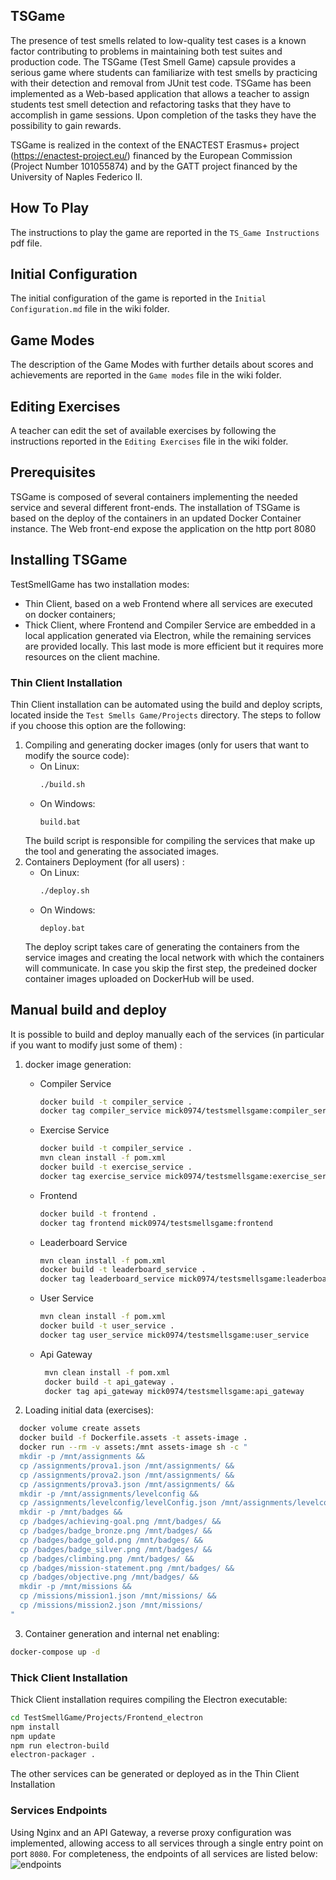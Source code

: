 ## TSGame

The presence of test smells related to low-quality test cases is a known factor contributing to problems in maintaining both test suites and production code.  The  TSGame (Test Smell Game) capsule provides a serious game where students can familiarize with test smells by practicing with their detection and removal from JUnit test code. TSGame has been implemented as a Web-based application that allows a teacher to assign students test smell detection and refactoring tasks that they have to accomplish in game sessions. Upon completion of the tasks they have the possibility to gain rewards. 

TSGame is realized in the context of the ENACTEST Erasmus+ project (https://enactest-project.eu/) financed by the European Commission (Project Number 101055874) and by the GATT project financed by the University of Naples Federico II.

## How To Play
The instructions to play the game are reported in the `TS_Game Instructions` pdf file.

## Initial Configuration
The initial configuration of the game is reported in the `Initial Configuration.md` file in the wiki folder.

## Game Modes
The description of the Game Modes with further details about scores and achievements are reported in the `Game modes` file in the wiki folder.

## Editing Exercises
A teacher can edit the set of available exercises by following the instructions reported in the `Editing Exercises` file in the wiki folder.

## Prerequisites
TSGame is composed of several containers implementing the needed service and several different front-ends.
The installation of TSGame is based on the deploy of the containers in an updated Docker Container instance. The Web front-end expose the application on the http port 8080

## Installing TSGame

TestSmellGame has two installation modes:
- Thin Client, based on a web Frontend where all services are executed on docker containers;
- Thick Client, where Frontend and Compiler Service are embedded in a local application generated via Electron, while the remaining services are provided locally. This last mode is more efficient but it requires more resources on the client machine.

### Thin Client Installation
Thin Client installation can be automated using the build and deploy scripts, located inside the `Test Smells Game/Projects` directory. The steps to follow if you choose this option are the following:
1. Compiling and generating docker images (only for users that want to modify the source code):
    - On Linux:
       ```bash
       ./build.sh
       ```
    - On Windows:
       ```
       build.bat
       ```
    The build script is responsible for compiling the services that make up the tool and generating the associated images.
2. Containers Deployment (for all users) :
    - On Linux:
       ```bash
       ./deploy.sh
       ```
    - On Windows:
       ```
       deploy.bat
       ```
    The deploy script takes care of generating the containers from the service images and creating the local network with which the containers will communicate. In case you skip the first step, the predeined docker container images uploaded on DockerHub will be used.

## Manual build and deploy

It is possible to build and deploy manually each of the services (in particular if you want to modify just some of them) :

1. docker image generation:
    - Compiler Service
        ```bash
        docker build -t compiler_service .
        docker tag compiler_service mick0974/testsmellsgame:compiler_service
        ```
    - Exercise Service
        ```bash
        docker build -t compiler_service .
        mvn clean install -f pom.xml
        docker build -t exercise_service .
        docker tag exercise_service mick0974/testsmellsgame:exercise_service
        ```
    - Frontend
        ```bash
        docker build -t frontend .
        docker tag frontend mick0974/testsmellsgame:frontend
        ```    
    - Leaderboard Service
        ```bash
        mvn clean install -f pom.xml
        docker build -t leaderboard_service .
        docker tag leaderboard_service mick0974/testsmellsgame:leaderboard_service
        ``` 
    - User Service
        ```bash
        mvn clean install -f pom.xml
        docker build -t user_service .
        docker tag user_service mick0974/testsmellsgame:user_service
        ``` 
    - Api Gateway
       ```bash
        mvn clean install -f pom.xml
        docker build -t api_gateway .
        docker tag api_gateway mick0974/testsmellsgame:api_gateway
        ```

2. Loading initial data (exercises):
  ```bash
    docker volume create assets
    docker build -f Dockerfile.assets -t assets-image .
    docker run --rm -v assets:/mnt assets-image sh -c "
    mkdir -p /mnt/assignments &&
    cp /assignments/prova1.json /mnt/assignments/ &&
    cp /assignments/prova2.json /mnt/assignments/ &&
    cp /assignments/prova3.json /mnt/assignments/ &&
    mkdir -p /mnt/assignments/levelconfig &&
    cp /assignments/levelconfig/levelConfig.json /mnt/assignments/levelconfig/ &&
    mkdir -p /mnt/badges &&
    cp /badges/achieving-goal.png /mnt/badges/ &&
    cp /badges/badge_bronze.png /mnt/badges/ &&
    cp /badges/badge_gold.png /mnt/badges/ &&
    cp /badges/badge_silver.png /mnt/badges/ &&
    cp /badges/climbing.png /mnt/badges/ &&
    cp /badges/mission-statement.png /mnt/badges/ &&
    cp /badges/objective.png /mnt/badges/ &&
    mkdir -p /mnt/missions &&
    cp /missions/mission1.json /mnt/missions/ &&
    cp /missions/mission2.json /mnt/missions/
  "
  ```
3. Container generation and internal net enabling:
  ```bash
  docker-compose up -d
  ```


### Thick Client Installation
Thick Client installation requires compiling the Electron executable:

```bash
cd TestSmellGame/Projects/Frontend_electron
npm install
npm update
npm run electron-build
electron-packager .
```

The other services can be generated or deployed as in the Thin Client Installation


### Services Endpoints

Using Nginx and an API Gateway, a reverse proxy configuration was implemented, allowing access to all services through a single entry point on port `8080`. For completeness, the endpoints of all services are listed below:
![endpoints](https://github.com/user-attachments/assets/b74ce769-944f-4c83-b84b-abffed51ae91)
